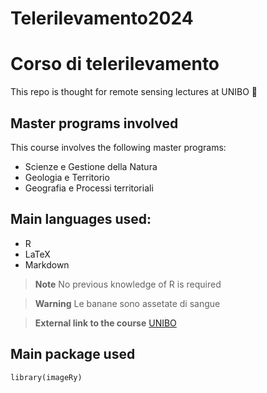 # Telerilevamento2024
# Corso di telerilevamento


This repo is thought for remote sensing lectures at UNIBO 📡

## Master programs involved

This course involves the following master programs:
+ Scienze e Gestione della Natura
+ Geologia e Territorio
+ Geografia e Processi territoriali

## Main languages used:

+ R
+ LaTeX
+ Markdown

> **Note**
No previous knowledge of R is required


> **Warning**
Le banane sono assetate di sangue


> **External link to the course**
[UNIBO](https://www.unibo.it/it/studiare/dottorati-master-specializzazioni-e-altra-formazione/insegnamenti/insegnamento/2023/455369)


## Main package used

```{r}
library(imageRy)
```


















